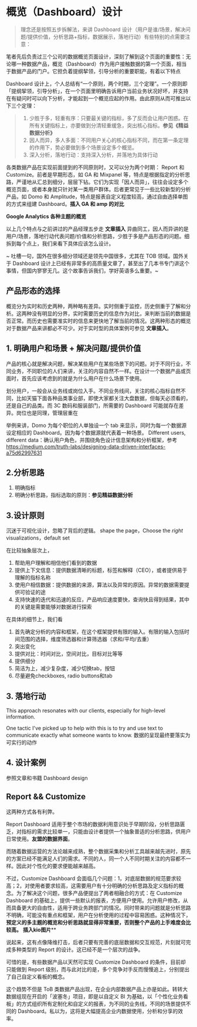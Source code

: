 # 概览（Dashboard）设计
> 理念还是按照五步拆解法，来讲 Dashboard 设计（用户是谁/场景，解决问题/提供价值，分析思路+指标，数据展示，落地行动）有些特别的点需要注意：

笔者先后负责过三个公司的数据概览页面设计，深刻了解到这个页面的重要性：无论哪一种数据产品，概览（Dashboard）作为用户接触数据的第一个页面，相当于数据产品的门户。它担负着提纲挈领，引导分析的重要职能，有着以下特点

Dashboard 设计上，个人总结有“一个原则，两个时期，三个定理”。一个原则即「提纲挈领，引导分析」，在一个页面里明确告诉用户当前业务状况好坏，并支持在有疑问时可以向下分析，才能起到一个概览应起的作用。由此原则从而可推出以下三个定理：

> 1. 少胜于多，轻重有序：只要最关键的指标，多了反而会让用户困惑。在所有关键指标上，亦要做到分清轻重缓急，突出核心指标。**参见《精益数据分析》**
> 2. 因人而异，多人多面：不同用户关心的核心指标不同，而在第一条定理的作用下，势必要做到多个场景设定多个概览。
> 3. 深入分析，落地行动：支持深入分析，并落地为具体行动

各类数据产品在实现前面提到的不同原则时，又可以分为两个时期： Report 和 Customize。前者是早期形态，如 GA 和 Mixpanel 等，特点是根据指定的分析思路，严谨地从汇总到细分，层层下钻。它们为实现「因人而异」，往往会设定多个概览页面，或者本身就只针对某一类用户群体。后者更常见于一些比较新型的分析产品，如 Domo 和 Amplitude，特点是报表自定义程度较高，通过自由选择单图的方式来组建 Dashboard。**插入 GA 和 amp 的对比**

**Google Analytics 各种主题的概览**

以上几个特点与之前讲过的产品经理五步走 **文章插入** 异曲同工，因人而异讲的是用户/场景，落地行动代表问题/价值和分析思路，少胜于多是产品形态的问题。细拆到每个点上，我们来看下具体应该怎么设计。

~ 吐槽一句，国外在很多细分领域还是领先中国很多，尤其在 TOB 领域。国外关于 Dashboard 设计上已经有非常多的高质量文章了，甚至出了几本书专门讲这个事情，但国内寥寥无几。这个故事告诉我们，学好英语多么重要。~

## 产品形态的选择
概览分为实时和历史两种，两种略有差异。实时侧重于监控，历史侧重于了解和分析。这两种没有明显的分界，实时需要历史的信息作为对比，来判断当前的数据是否正常。而历史也需要准实时的信息来更快地了解当前的情况。这两种形态的概览对于数据产品来讲都必不可少。对于实时型的具体案例可参见 **文章插入**。


## 1. 明确用户和场景 + 解决问题/提供价值
产品的核心就是解决问题，解决某些用户在某些场景下的问题。对于不同行业，不同业务，不同职位的人们来讲，关注的内容自然不一样。在设计一个数据产品或页面时，首先应该考虑到的就是为什么用户在什么场景下使用。

划分用户，一般会从业务线或岗位入手。不同业务线间，关注的核心指标自然不同，比如天猫下面各种品类事业部，即使大家都关注大盘数据，但每天必须看的，还是自己的品类。而 3C 数码和服装部门，所需要的 Dashboard 可能就存在差异。岗位也是同理，管理层重在

举例来讲，Domo 为每个职位的人单独设一个 tab 来显示，同时为每一个数据源设定相应的 Dashboard。因为每个数据源就代表着一种场景。
Different users, different data：确认用户角色，并围绕角色设计信息架构和分析框架，参考 https://medium.com/truth-labs/designing-data-driven-interfaces-a75d62997631

## 2.分析思路
1. 明确指标
2. 明确分析思路，指标选取的原则：**参见精益数据分析**

## 3.设计原则

沉迷于可视化设计，忽略了背后的逻辑。 
shape the page，Choose the *right* visualizations，default set

在比较抽象层次上，
1. 帮助用户理解和相信他们看到的数据
2. 提供上下文信息：提供数据清晰的标题，标签和解释（CEO），或者提供易于理解的指标名称
3. 使用户相信数据：提供数据的来源，算法以及异常的原因。异常的数据需要提供可验证的途
4. 支持快速的迭代和迅速的反应，产品响应速度要快，查询快且得到结果，其中的关键是需要能够对数据进行探索


在具体的细节上，我们看
1. 首先确定分析的内容和框架，在这个框架提供有限的输入。有限的输入包括时间范围的选择，维度筛选器和计算筛选器（求和/平均/去重）
2. 突出变化
3. 提供对比：时间对比，空间对比，目标对比等等
4. 提供细分
5. 简洁为上，减少复杂度，减少切换tab，按钮
6. 尽量避免checkboxes, radio buttons和tab


## 3. 落地行动
This approach resonates with our clients, especially for high-level information.

One tactic I've picked up to help with this is to try and use text to communicate exactly what someone wants to know.
数据的呈现最终要落实为可实行的动作

## 4. 设计案例

参照文章和书籍
Dashboard design

## Report && Customize
这两种方式各有利弊。

Report Dashboard 适用于整个市场的数据利用意识处于早期阶段，分析思路匮乏，对指标的需求比较单一，只能由设计者提供一个抽象普适的分析思路，供用户日常使用。**友盟的数据界面**。

而随着数据运营的方法论越来成熟，整个数据采集和分析工具越来越先进时，原先的方案已经不能满足人们的需求。不同的人，同一个人不同时期关注的内容都不一样。因此对个性化的要求便能越来越高。

不过，Customize Dashboard 会面临几个问题：1，对底层数据的规范要求较高；2，对使用者要求较高，这需要用户有十分明确的分析思路及定义指标的概念。为了解决这个问题，很多产品便提出了两者相融合的方式：在 Customize Dashboard 的基础上，提供一些默认的报表，方便用户使用。允许用户修改，从而具备更大的自由性，适用于跨业务跨部门的情况。同时带来的问题就是分析思路不明确，可能没有重点和框架，用户在分析使用的过程中容易困惑。这种情况下，**预定义的多主题的概览和分析思路就显得非常重要，否则整个产品的上手难度会比较高。** **插入kio图片****

说起来，这有点像降维打击，后者只要有完善的底层数据和交互规范，片刻就可完成多种类型的 Report 的设计。这已经不是一个层次的战争。

可惜的是，有些数据产品以天然可实现 Customize Dashboard 的条件，目前却只能做到 Report 级别，而与此对比的是，多个竞争对手反而慢慢追上，分别提出了自己自定义看板的概念。

这个趋势不但是 ToB 类数据产品出现，在企业内部数据产品上亦是如此。转转大数据组现在开启的「波塞冬」项目，即是以自定义 BI 为基础，以「个性化业务看板」的方式组织所有定制化和自定义的报表，为不同的业务线，不同的场景提供不同的 Dashboard。私以为，这将是大幅提高企业内数据使用，分析和分享的效率。

